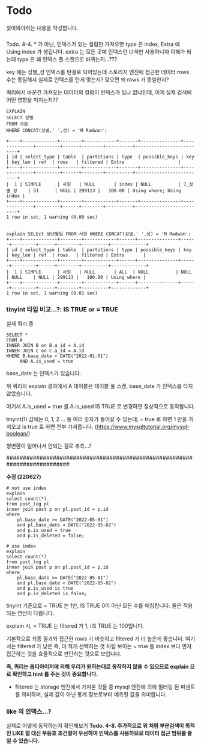 # Todo
찾아봐야하는 내용을 작성합니다.


### 
Todo. 4-4. * 가 아닌, 인덱스가 있는 컬럼만 가져오면 type 은 index, Extra 에 Using index 가 생깁니다. extra 는 모든 곳에 인덱스인 녀석만 사용하니까 이해가 되는데 type 은 왜 인덱스 풀 스캔으로 바뀌는지...???

key 에는 성별_성 인덱스를 탄걸로 되어있는데 스토리지 엔진에 접근한 데이터 rows 수는 동일해서 실제로 인덱스를 탄게 맞는지? 맞으면 왜 rows 가 동일한지?

쿼리에서 바꾼건 가져오는 데이터의 컬럼이 인덱스가 있냐 없냐인데, 이게 실제 검색에 어떤 영향을 미치는지??

```mysql
EXPLAIN
SELECT 성별
FROM 사원
WHERE CONCAT(성별,' ',성) = 'M Radwan';

+----+-------------+--------+------------+-------+---------------+--------------+---------+------+--------+----------+--------------------------+
| id | select_type | table  | partitions | type  | possible_keys | key          | key_len | ref  | rows   | filtered | Extra                    |
+----+-------------+--------+------------+-------+---------------+--------------+---------+------+--------+----------+--------------------------+
|  1 | SIMPLE      | 사원   | NULL       | index | NULL          | I_성별_성    | 51      | NULL | 299113 |   100.00 | Using where; Using index |
+----+-------------+--------+------------+-------+---------------+--------------+---------+------+--------+----------+--------------------------+
1 row in set, 1 warning (0.00 sec)


explain SELEct 생년월일 FROM 사원 WHERE CONCAT(성별,' ',성) = 'M Radwan';
+----+-------------+--------+------------+------+---------------+------+---------+------+--------+----------+-------------+
| id | select_type | table  | partitions | type | possible_keys | key  | key_len | ref  | rows   | filtered | Extra       |
+----+-------------+--------+------------+------+---------------+------+---------+------+--------+----------+-------------+
|  1 | SIMPLE      | 사원   | NULL       | ALL  | NULL          | NULL | NULL    | NULL | 299113 |   100.00 | Using where |
+----+-------------+--------+------------+------+---------------+------+---------+------+--------+----------+-------------+
1 row in set, 1 warning (0.01 sec)
```

### tinyint 타입 비교...?: IS TRUE or = TRUE
실제 쿼리 중
```mysql
SELECT * 
FROM A
INNER JOIN B on B.a_id = A.id
INNER JOIN C on C.a_id = A.id
WHERE B.base_date < DATE("2022-01-01")
     AND A.is_used = true
```
base_date 는 인덱스가 있습니다.

위 쿼리의 explain 결과에서 A 테이블은 테이블 풀 스캔, base_date 가 인덱스를 타지 않았습니다.

여기서 A.is_used = true 를 A.is_used IS TRUE 로 변경하면 정상적으로 동작합니다.

tinyint(1) 값에는 0, 1, 2 ... 등 여러 숫자가 들어갈 수 있는데, = true 로 하면 1 만을 가져오고 is true 로 하면 전부 가져옵니다. (https://www.mysqltutorial.org/mysql-boolean/)

형변환이 일어나서 안되는 걸로 추측...?

###########################################################################

**수정 (220627)**

```
# not use index
explain
select count(*)
from post_log pl
inner join post p on pl.post_id = p.id
where
    pl.base_date >= DATE("2022-05-01")
    and pl.base_date < DATE("2022-05-02")
    and p.is_used = true
    and p.is_deleted = false;

# use index
explain
select count(*)
from post_log pl
inner join post p on pl.post_id = p.id
where
    pl.base_date >= DATE("2022-05-01")
    and pl.base_date < DATE("2022-05-02")
    and p.is_used is true
    and p.is_deleted is false;
```

tinyint 기준으로 = TRUE 는 1만, IS TRUE 0이 아닌 모든 수를 매칭합니다. 둘은 적용되는 연산이 다릅니다.

explain 시, = TRUE 는 filtered 가 1, iIS TRUE 는 100입니다.

기본적으로 최종 결과와 접근한 rows 가 비슷하고 filtered 가 더 높은게 좋습니다. 여기서는 filtered 가 낮은 즉, 더 적게 선택하는 것 처럼 보이는 = true 를 index 보다 먼저 접근하는 것을 효율적으로 판단하는 것으로 보입니다.

**즉, 쿼리는 옵티마이저에 의해 우리가 원하는대로 동작하지 않을 수 있으므로 explain 으로 확인하고 hint 를 주는 것이 중요합니다.**

* filtered 는 storage 엔진에서 가져온 것들 중 mysql 엔진에 의해 필터링 된 퍼센트를 의미하며, 실제 값이 아닌 통계 정보로부터 예측된 값을 의미합니다.





### like 의 인덱스...?
실제로 어떻게 동작하는지 확인해보기
**Todo. 4-8. 추가적으로 위 처럼 부분검색이 목적인 LIKE 절 대신 부등호 조건절이 우선하여 인덱스를 사용하므로 데이터 접근 범위를 줄일 수 있습니다.**
